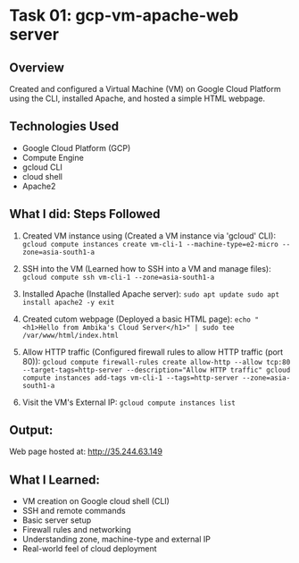 # Task 01: gcp-vm-apache-web server

## Overview
Created and configured a Virtual Machine (VM) on Google Cloud Platform using the CLI, installed Apache, and hosted a simple HTML webpage.

## Technologies Used
- Google Cloud Platform (GCP)
- Compute Engine
- gcloud CLI
- cloud shell
- Apache2

## What I did: Steps Followed 
1. Created VM instance using (Created a VM instance via 'gcloud' CLI):
   `gcloud compute instances create vm-cli-1 --machine-type=e2-micro --zone=asia-south1-a`

2. SSH into the VM (Learned how to SSH into a VM and manage files):
   `gcloud compute ssh vm-cli-1 --zone=asia-south1-a`

3. Installed Apache (Installed Apache server):
   `sudo apt update
   sudo apt install apache2 -y
   exit`

4. Created cutom webpage (Deployed a basic HTML page):
   `echo "<h1>Hello from Ambika's Cloud Server</h1>" | sudo tee /var/www/html/index.html`

5. Allow HTTP traffic (Configured firewall rules to allow HTTP traffic (port 80)):
   `gcloud compute firewall-rules create allow-http --allow tcp:80 --target-tags=http-server --description="Allow HTTP traffic"
   gcloud compute instances add-tags vm-cli-1 --tags=http-server --zone=asia-south1-a`

6. Visit the VM's External IP:
   `gcloud compute instances list`

## Output:
   Web page hosted at: http://35.244.63.149

## What I Learned:
 - VM creation on Google cloud shell (CLI)
 - SSH and remote commands
 - Basic server setup
 - Firewall rules and networking
 - Understanding zone, machine-type and external IP
 - Real-world feel of cloud deployment

## 
